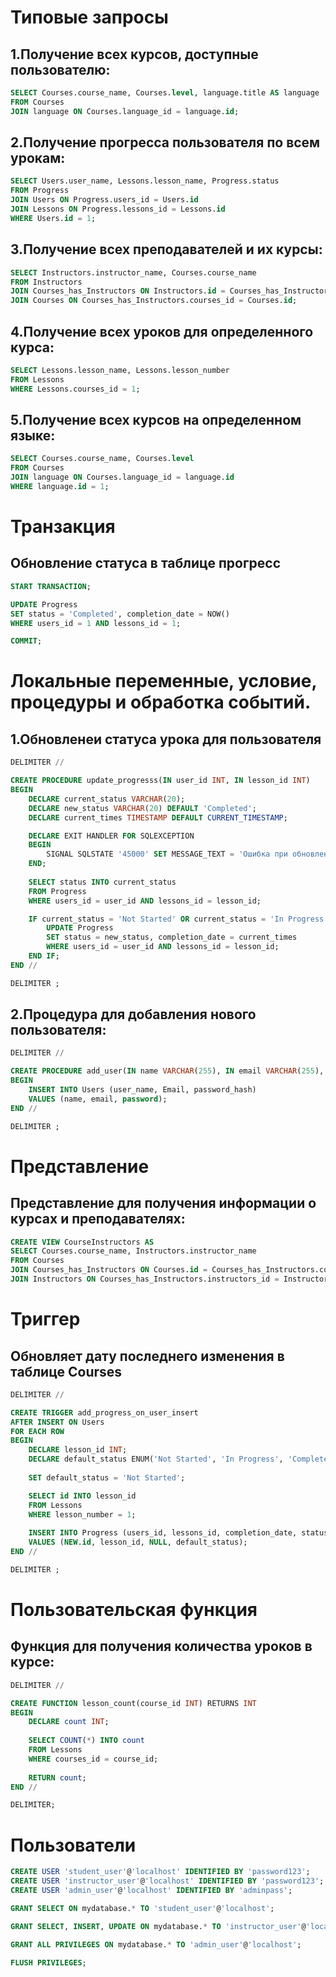 # Типовые запросы
## 1.Получение всех курсов, доступные пользователю:
``` sql
SELECT Courses.course_name, Courses.level, language.title AS language
FROM Courses
JOIN language ON Courses.language_id = language.id;
```

## 2.Получение прогресса пользователя по всем урокам:
``` sql
SELECT Users.user_name, Lessons.lesson_name, Progress.status
FROM Progress
JOIN Users ON Progress.users_id = Users.id
JOIN Lessons ON Progress.lessons_id = Lessons.id
WHERE Users.id = 1;  
```

## 3.Получение всех преподавателей и их курсы:
``` sql
SELECT Instructors.instructor_name, Courses.course_name
FROM Instructors
JOIN Courses_has_Instructors ON Instructors.id = Courses_has_Instructors.instructors_id
JOIN Courses ON Courses_has_Instructors.courses_id = Courses.id;
```

## 4.Получение всех уроков для определенного курса:
``` sql
SELECT Lessons.lesson_name, Lessons.lesson_number
FROM Lessons
WHERE Lessons.courses_id = 1;  
```

## 5.Получение всех курсов на определенном языке:
``` sql
SELECT Courses.course_name, Courses.level
FROM Courses
JOIN language ON Courses.language_id = language.id
WHERE language.id = 1;
```

# Транзакция
## Обновление статуса в таблице прогресс
``` sql
START TRANSACTION;

UPDATE Progress
SET status = 'Completed', completion_date = NOW()
WHERE users_id = 1 AND lessons_id = 1;  

COMMIT;
```

# Локальные переменные, условие, процедуры и обработка событий.
## 1.Обновленеи статуса урока для пользователя
``` sql
DELIMITER //

CREATE PROCEDURE update_progresss(IN user_id INT, IN lesson_id INT)
BEGIN
    DECLARE current_status VARCHAR(20);
    DECLARE new_status VARCHAR(20) DEFAULT 'Completed';
    DECLARE current_times TIMESTAMP DEFAULT CURRENT_TIMESTAMP;

    DECLARE EXIT HANDLER FOR SQLEXCEPTION
    BEGIN
        SIGNAL SQLSTATE '45000' SET MESSAGE_TEXT = 'Ошибка при обновлении прогресса';
    END;
    
    SELECT status INTO current_status
    FROM Progress
    WHERE users_id = user_id AND lessons_id = lesson_id;

    IF current_status = 'Not Started' OR current_status = 'In Progress' THEN
        UPDATE Progress
        SET status = new_status, completion_date = current_times
        WHERE users_id = user_id AND lessons_id = lesson_id;
    END IF;
END //

DELIMITER ;
```

## 2.Процедура для добавления нового пользователя:
``` sql
DELIMITER //

CREATE PROCEDURE add_user(IN name VARCHAR(255), IN email VARCHAR(255), IN password VARCHAR(255))
BEGIN
    INSERT INTO Users (user_name, Email, password_hash)
    VALUES (name, email, password);
END //

DELIMITER ;
```

# Представлениe
## Представление для получения информации о курсах и преподавателях:
``` sql
CREATE VIEW CourseInstructors AS
SELECT Courses.course_name, Instructors.instructor_name
FROM Courses
JOIN Courses_has_Instructors ON Courses.id = Courses_has_Instructors.courses_id
JOIN Instructors ON Courses_has_Instructors.instructors_id = Instructors.id;
```

# Триггер
## Обновляет дату последнего изменения в таблице Courses
``` sql
DELIMITER //

CREATE TRIGGER add_progress_on_user_insert
AFTER INSERT ON Users
FOR EACH ROW
BEGIN
    DECLARE lesson_id INT;
    DECLARE default_status ENUM('Not Started', 'In Progress', 'Completed');
    
    SET default_status = 'Not Started';

    SELECT id INTO lesson_id
    FROM Lessons
    WHERE lesson_number = 1;
    
    INSERT INTO Progress (users_id, lessons_id, completion_date, status)
    VALUES (NEW.id, lesson_id, NULL, default_status);
END //

DELIMITER ;
```

# Пользовательская функция
## Функция для получения количества уроков в курсе:
``` sql
DELIMITER //

CREATE FUNCTION lesson_count(course_id INT) RETURNS INT
BEGIN
    DECLARE count INT;
    
    SELECT COUNT(*) INTO count
    FROM Lessons
    WHERE courses_id = course_id;
    
    RETURN count;
END //

DELIMITER;
```

# Пользователи
``` sql
CREATE USER 'student_user'@'localhost' IDENTIFIED BY 'password123';
CREATE USER 'instructor_user'@'localhost' IDENTIFIED BY 'password123';
CREATE USER 'admin_user'@'localhost' IDENTIFIED BY 'adminpass';

GRANT SELECT ON mydatabase.* TO 'student_user'@'localhost';

GRANT SELECT, INSERT, UPDATE ON mydatabase.* TO 'instructor_user'@'localhost';

GRANT ALL PRIVILEGES ON mydatabase.* TO 'admin_user'@'localhost';

FLUSH PRIVILEGES;
```
